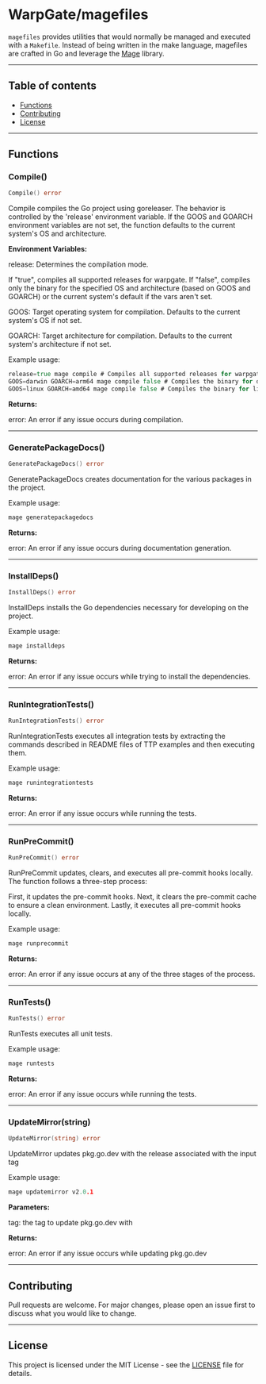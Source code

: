 # WarpGate/magefiles

`magefiles` provides utilities that would normally be managed
and executed with a `Makefile`. Instead of being written in the make language,
magefiles are crafted in Go and leverage the [Mage](https://magefile.org/) library.

---

## Table of contents

- [Functions](#functions)
- [Contributing](#contributing)
- [License](#license)

---

## Functions

### Compile()

```go
Compile() error
```

Compile compiles the Go project using goreleaser. The behavior is
controlled by the 'release' environment variable. If the GOOS and
GOARCH environment variables are not set, the function defaults
to the current system's OS and architecture.

**Environment Variables:**

release: Determines the compilation mode.

If "true", compiles all supported releases for warpgate.
If "false", compiles only the binary for the specified OS
and architecture (based on GOOS and GOARCH) or the current
system's default if the vars aren't set.

GOOS: Target operating system for compilation. Defaults to the
current system's OS if not set.

GOARCH: Target architecture for compilation. Defaults to the
current system's architecture if not set.

Example usage:

```go
release=true mage compile # Compiles all supported releases for warpgate
GOOS=darwin GOARCH=arm64 mage compile false # Compiles the binary for darwin/arm64
GOOS=linux GOARCH=amd64 mage compile false # Compiles the binary for linux/amd64
```

**Returns:**

error: An error if any issue occurs during compilation.

---

### GeneratePackageDocs()

```go
GeneratePackageDocs() error
```

GeneratePackageDocs creates documentation for the various packages
in the project.

Example usage:

```go
mage generatepackagedocs
```

**Returns:**

error: An error if any issue occurs during documentation generation.

---

### InstallDeps()

```go
InstallDeps() error
```

InstallDeps installs the Go dependencies necessary for developing
on the project.

Example usage:

```go
mage installdeps
```

**Returns:**

error: An error if any issue occurs while trying to
install the dependencies.

---

### RunIntegrationTests()

```go
RunIntegrationTests() error
```

RunIntegrationTests executes all integration tests by extracting the commands
described in README files of TTP examples and then executing them.

Example usage:

```go
mage runintegrationtests
```

**Returns:**

error: An error if any issue occurs while running the tests.

---

### RunPreCommit()

```go
RunPreCommit() error
```

RunPreCommit updates, clears, and executes all pre-commit hooks
locally. The function follows a three-step process:

First, it updates the pre-commit hooks.
Next, it clears the pre-commit cache to ensure a clean environment.
Lastly, it executes all pre-commit hooks locally.

Example usage:

```go
mage runprecommit
```

**Returns:**

error: An error if any issue occurs at any of the three stages
of the process.

---

### RunTests()

```go
RunTests() error
```

RunTests executes all unit tests.

Example usage:

```go
mage runtests
```

**Returns:**

error: An error if any issue occurs while running the tests.

---

### UpdateMirror(string)

```go
UpdateMirror(string) error
```

UpdateMirror updates pkg.go.dev with the release associated with the
input tag

Example usage:

```go
mage updatemirror v2.0.1
```

**Parameters:**

tag: the tag to update pkg.go.dev with

**Returns:**

error: An error if any issue occurs while updating pkg.go.dev

---

## Contributing

Pull requests are welcome. For major changes,
please open an issue first to discuss what
you would like to change.

---

## License

This project is licensed under the MIT
License - see the [LICENSE](https://github.com/CowDogMoo/WarpGate/blob/main/LICENSE)
file for details.
